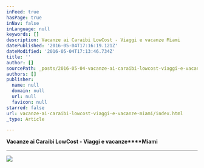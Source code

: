 ```yaml
---
inFeed: true
hasPage: true
inNav: false
inLanguage: null
keywords: []
description: Vacanze ai Caraibi LowCost - Viaggi e vacanze Miami
datePublished: '2016-05-04T17:16:19.121Z'
dateModified: '2016-05-04T17:13:46.734Z'
title: ''
author: []
sourcePath: _posts/2016-05-04-vacanze-ai-caraibi-lowcost-viaggi-e-vacanze-miami.md
authors: []
publisher:
  name: null
  domain: null
  url: null
  favicon: null
starred: false
url: vacanze-ai-caraibi-lowcost-viaggi-e-vacanze-miami/index.html
_type: Article

---
```

**Vacanze ai Caraibi LowCost - Viaggi e vacanze****Miami**

****
![](https://the-grid-user-content.s3-us-west-2.amazonaws.com/dbf7130b-0388-44fb-a5ab-73bef6723775.jpg)
